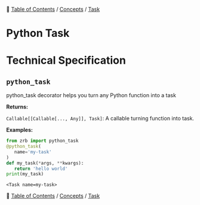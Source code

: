 🔖 [Table of Contents](../../README.md) / [Concepts](../README.md) / [Task](./README.md)

# Python Task

# Technical Specification

<!--start-doc-->
## `python_task`

python_task decorator helps you turn any Python function into a task

__Returns:__

`Callable[[Callable[..., Any]], Task]`: A callable turning function into task.

__Examples:__

```python
from zrb import python_task
@python_task(
   name='my-task'
)
def my_task(*args, **kwargs):
   return 'hello world'
print(my_task)
```

```
<Task name=my-task>
```


<!--end-doc-->

🔖 [Table of Contents](../../README.md) / [Concepts](../README.md) / [Task](./README.md)
